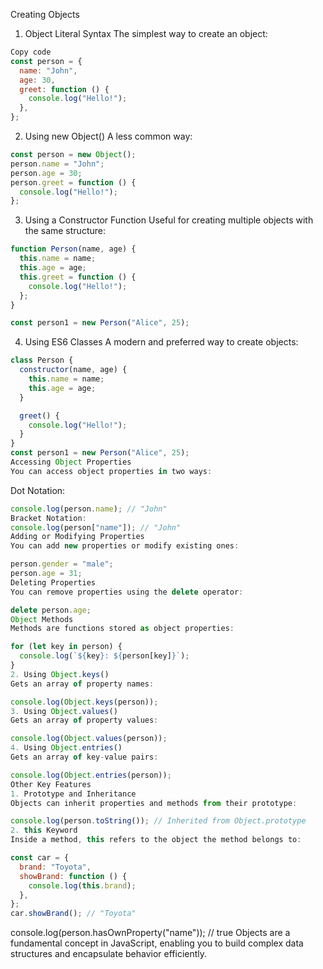 Creating Objects
1. Object Literal Syntax
The simplest way to create an object:

```javascript
Copy code
const person = {
  name: "John",
  age: 30,
  greet: function () {
    console.log("Hello!");
  },
};
```
2. Using new Object()
A less common way:

```javascript
const person = new Object();
person.name = "John";
person.age = 30;
person.greet = function () {
  console.log("Hello!");
};
```
3. Using a Constructor Function
Useful for creating multiple objects with the same structure:

```javascript
function Person(name, age) {
  this.name = name;
  this.age = age;
  this.greet = function () {
    console.log("Hello!");
  };
}

const person1 = new Person("Alice", 25);
```
4. Using ES6 Classes
A modern and preferred way to create objects:

```javascript
class Person {
  constructor(name, age) {
    this.name = name;
    this.age = age;
  }

  greet() {
    console.log("Hello!");
  }
}
const person1 = new Person("Alice", 25);
Accessing Object Properties
You can access object properties in two ways:
```
Dot Notation:

```javascript
console.log(person.name); // "John"
Bracket Notation:
console.log(person["name"]); // "John"
Adding or Modifying Properties
You can add new properties or modify existing ones:
```
```javascript
person.gender = "male";
person.age = 31;
Deleting Properties
You can remove properties using the delete operator:
```
```javascript
delete person.age;
Object Methods
Methods are functions stored as object properties:
```
```javascript
for (let key in person) {
  console.log(`${key}: ${person[key]}`);
}
2. Using Object.keys()
Gets an array of property names:
```
```javascript
console.log(Object.keys(person));
3. Using Object.values()
Gets an array of property values:
```
```javascript
console.log(Object.values(person));
4. Using Object.entries()
Gets an array of key-value pairs:
```
```javascript
console.log(Object.entries(person));
Other Key Features
1. Prototype and Inheritance
Objects can inherit properties and methods from their prototype:
```
```javascript
console.log(person.toString()); // Inherited from Object.prototype
2. this Keyword
Inside a method, this refers to the object the method belongs to:
```
```javascript
const car = {
  brand: "Toyota",
  showBrand: function () {
    console.log(this.brand);
  },
};
car.showBrand(); // "Toyota"
```
console.log(person.hasOwnProperty("name")); // true
Objects are a fundamental concept in JavaScript, enabling you to build complex data structures and encapsulate behavior efficiently.
```
